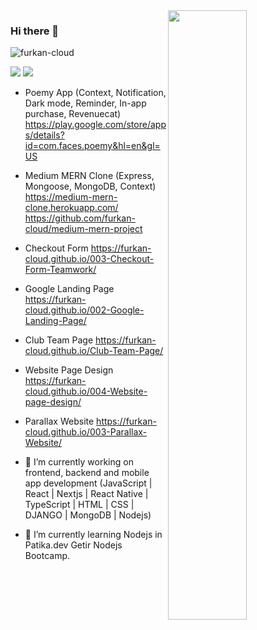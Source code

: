 <img src="https://github-readme-stats.vercel.app/api?username=furkan-cloud&show_icons=true&theme=tokyonight" align='right' width="50%">

### Hi there 👋
<p align="left"> <img src="https://komarev.com/ghpvc/?username=furkan-cloud" alt="furkan-cloud" /> </p>

[![](https://img.shields.io/badge/linkedin-%230077B5.svg?&style=for-the-badge&logo=linkedin&logoColor=white)](https://www.linkedin.com/in/furkan-t%C3%BCrko%C4%9Flu-963686195/)
[![](https://img.shields.io/badge/medium-%2312100E.svg?&style=for-the-badge&logo=medium&logoColor=white)](https://medium.com/@firstinfirstout2020)

- Poemy App (Context, Notification, Dark mode, Reminder, In-app purchase, Revenuecat)
https://play.google.com/store/apps/details?id=com.faces.poemy&hl=en&gl=US

- Medium MERN Clone (Express, Mongoose, MongoDB, Context)
https://medium-mern-clone.herokuapp.com/
https://github.com/furkan-cloud/medium-mern-project

- Checkout Form
https://furkan-cloud.github.io/003-Checkout-Form-Teamwork/

- Google Landing Page
https://furkan-cloud.github.io/002-Google-Landing-Page/

- Club Team Page
https://furkan-cloud.github.io/Club-Team-Page/

- Website Page Design
https://furkan-cloud.github.io/004-Website-page-design/

- Parallax Website
https://furkan-cloud.github.io/003-Parallax-Website/

- 🔭 I’m currently working on frontend, backend and mobile app development (JavaScript | React | Nextjs | React Native | TypeScript | HTML | CSS | DJANGO | MongoDB | Nodejs)
- 🌱 I’m currently learning Nodejs in Patika.dev Getir Nodejs Bootcamp.

<!--
**furkan-cloud/furkan-cloud** is a ✨ _special_ ✨ repository because its `README.md` (this file) appears on your GitHub profile.

Here are some ideas to get you started:

[![](https://img.shields.io/badge/google%20play-%2300c853.svg?&style=for-the-badge&logo=google%20play&logoColor=white)](https://play.google.com/store/apps/dev?id=5063465632723503345)

- 🌱 I’m currently learning ...
- 👯 I’m looking to collaborate on ...
- 🤔 I’m looking for help with ...
- 💬 Ask me about ...
- 📫 How to reach me: ...
- 😄 Pronouns: ...
- ⚡ Fun fact: ...
-->
